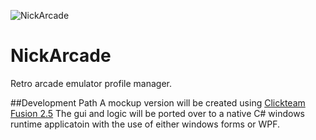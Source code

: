 ![NickArcade](https://upload.wikimedia.org/wikipedia/en/b/b7/Nickelodeon_Arcade_Logo.jpg)

# NickArcade
Retro arcade emulator profile manager.

##Development Path
A mockup version will be created using [Clickteam Fusion 2.5](http://www.clickteam.com/clickteam-fusion-2-5-developer)
The gui and logic will be ported over to a native C# windows runtime applicatoin with the use of either windows forms or WPF.

